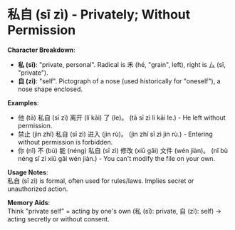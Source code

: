 # **私自 (sī zì) - Privately; Without Permission**

**Character Breakdown**:  
- **私 (sī)**: "private, personal". Radical is 禾 (hé, "grain", left), right is 厶 (sī, "private").  
- **自 (zì)**: "self". Pictograph of a nose (used historically for "oneself"), a nose shape enclosed.

**Examples**:  
- 他 (tā) 私自 (sī zì) 离开 (lí kāi) 了 (le)。 (tā sī zì lí kāi le.) - He left without permission.  
- 禁止 (jìn zhǐ) 私自 (sī zì) 进入 (jìn rù)。 (jìn zhǐ sī zì jìn rù.) - Entering without permission is forbidden.  
- 你 (nǐ) 不 (bù) 能 (néng) 私自 (sī zì) 修改 (xiū gǎi) 文件 (wén jiàn)。 (nǐ bù néng sī zì xiū gǎi wén jiàn.) - You can't modify the file on your own.

**Usage Notes**:  
私自 (sī zì) is formal, often used for rules/laws. Implies secret or unauthorized action.

**Memory Aids**:  
Think "private self" = acting by one's own (私 (sī): private, 自 (zì): self) → acting secretly or without consent.